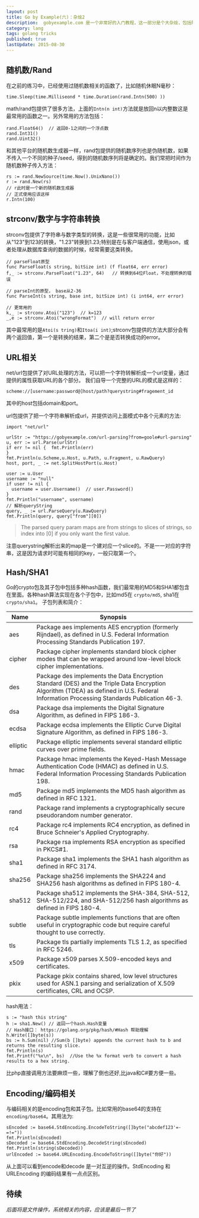 ```yaml
---
layout: post
title: Go by Example(六)：杂烩2
description:  gobyexample.com 是一个非常好的入门教程，这一部分是个大杂烩，包括随机数，字符串与数字类型转换，Hash， Encoding等。
category: lang
tags: golang tricks
published: true
lastUpdate: 2015-08-30
---
```



## 随机数/Rand ##
在之前的练习中，已经使用过随机数相关的函数了，比如随机休眠N毫秒：

```
time.Sleep(time.Milliseond * time.Duration(rand.Intn(500) ))
```
math/rand包提供了很多方法，上面的```Intn(n int)```方法就是放回n以内整数这是最常用的函数之一。另外常用的方法包括：

```
rand.Float64()  // 返回0-1之间的一个浮点数
rand.Int31()
rand.Uint32()
```
和其他平台的随机数生成器一样，rand包提供的随机数序列也是伪随机数，如果不传入一个不同的种子/seed，得到的随机数序列将是确定的。我们常把时间作为随机数种子传入方法：

```
rs := rand.NewSource(time.Now().UnixNano())
r := rand.New(rs)
// r此时是一个新的随机数生成器
// 正式使用应该这样
r.Intn(100)
```

## strconv/数字与字符串转换 ##
strconv包提供了字符串与数字类型的转换，这是一些很常用的功能，比如从"123"到123的转换，"1.23"转换到1.23;特别是在与客户端通信，使用json，或者处理从数据库查询的数据的时候，经常需要这类转换。

```golang
// parseFloat原型
func ParseFloat(s string, bitSize int) (f float64, err error)
f,_ := strconv.ParseFloat("1.23", 64)   // 转换到64位Float，不处理转换的错误

// parseInt的原型， base从2-36
func ParseInt(s string, base int, bitSize int) (i int64, err error)

// 更常用的
k,_ := strconv.Atoi("123")  // k=123
_,e := strconv.Atoi("wrongFormat")  // will return error
```
其中最常用的是```Atoi(s tring)```和```Itoa(i int)```;strconv包提供的方法大部分会有两个返回值，第一个是转换的结果，第二个是是否转换成功的error。

## URL相关 ##
net/url包提供了对URL处理的方法，可以把一个字符转解析成一个url变量，通过提供的属性获取URL的各个部分。
我们自导一个完整的URL的模式是这样的： 

```
scheme://[username:password@]host/path?querystring#fragement_id
```
其中的host包括domain和port。

url包提供了把一个字符串解析成url，并提供访问上面模式中各个元素的方法:

```
import "net/url"

urlStr := "https://gobyexample.com/url-parsing?from=goole#url-parsing"
u, err := url.Parse(urlStr)
if err != nil {  fmt.Println(err)
}
fmt.Println(u.Scheme,u.Host, u.Path, u.Fragment, u.RawQuery)
host, port, _ := net.SplitHostPort(u.Host)

user := u.User
username := "null"
if user != nil {
  username = user.Username()  // user.Password()
}
fmt.Println("username", username)
// 解析queryString
query, _ := url.ParseQuery(u.RawQuery)
fmt.Println(query, query["from"][0])
```
> The parsed query param maps are from strings to slices of strings, so index into [0] if you only want the first value.

注意querystring解析出来的map是一个建对应一个slice的。不是一一对应的字符串，这是因为请求时可能有相同的key，一般只取第一个。

## Hash/SHA1 ##
Go的crypto包及其子包中包括多种hash函数，我们最常用的MD5和SHA1都包含在里面。各种hash算法实现在各个子包中，比如md5在 ```crypto/md5```, sha1在 ```crypto/sha1```。
子包列表和简介：


|Name |	Synopsis |
|-----|----------|
|aes |	Package aes implements AES encryption (formerly Rijndael), as defined in U.S. Federal Information Processing Standards Publication 197. |
|cipher |	Package cipher implements standard block cipher modes that can be wrapped around low-level block cipher implementations. |
|des |	Package des implements the Data Encryption Standard (DES) and the Triple Data Encryption Algorithm (TDEA) as defined in U.S. Federal Information Processing Standards Publication 46-3. |
|dsa |	Package dsa implements the Digital Signature Algorithm, as defined in FIPS 186-3. |
|ecdsa |	Package ecdsa implements the Elliptic Curve Digital Signature Algorithm, as defined in FIPS 186-3. |
|elliptic |	Package elliptic implements several standard elliptic curves over prime fields. |
|hmac |	Package hmac implements the Keyed-Hash Message Authentication Code (HMAC) as defined in U.S. Federal Information Processing Standards Publication 198. |
|md5 |	Package md5 implements the MD5 hash algorithm as defined in RFC 1321. |
|rand |	Package rand implements a cryptographically secure pseudorandom number generator. |
|rc4 |	Package rc4 implements RC4 encryption, as defined in Bruce Schneier's Applied Cryptography. |
|rsa |	Package rsa implements RSA encryption as specified in PKCS#1. |
|sha1 |	Package sha1 implements the SHA1 hash algorithm as defined in RFC 3174. |
|sha256 |	Package sha256 implements the SHA224 and SHA256 hash algorithms as defined in FIPS 180-4. |
|sha512 |	Package sha512 implements the SHA-384, SHA-512, SHA-512/224, and SHA-512/256 hash algorithms as defined in FIPS 180-4. |
|subtle |	Package subtle implements functions that are often useful in cryptographic code but require careful thought to use correctly. |
|tls |	Package tls partially implements TLS 1.2, as specified in RFC 5246. |
|x509 |	Package x509 parses X.509-encoded keys and certificates. |
|pkix |	Package pkix contains shared, low level structures used for ASN.1 parsing and serialization of X.509 certificates, CRL and OCSP. |


hash用法：

```
s := "hash this string"
h := sha1.New() // 返回一个hash.Hash变量
// Hash接口： https://golang.org/pkg/hash/#Hash 帮助理解
h.Write([]byte(s))
bs := h.Sum(nil) //Sum(b []byte) appends the current hash to b and returns the resulting slice.
fmt.Println(s)
fmt.Printf("%x\n", bs)  //Use the %x format verb to convert a hash results to a hex string.
```
比php直接调用方法要麻烦一些，理解了倒也还好,比java和C#要方便一些。

## Encoding/编码相关 ##
与编码相关的是encoding包和其子包。比如常用的base64的支持在```encoding/base64```。其用法为:

```
sEncoded := base64.StdEncoding.EncodeToString([]byte("abcdef123'=-=!="))
fmt.Println(sEncoded)
sDecoded := base64.StdEncoding.DecodeString(sEncoded)
fmt.Println(string(sDecoded))
urlEncoded := base64.URLEncoding.EncodeToString([]byte("你好"))
```
从上面可以看到encode和decode 是一对互逆的操作。StdEncoding 和 URLEncoding 的编码结果有一点点区别。

## 待续 ##
*后面将是文件操作，系统相关的内容，应该是最后一节了*

